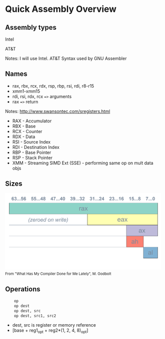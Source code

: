 # Quick Assembly Overview


## Assembly types
Intel

AT&T <!-- .element: class="fragment shrink"--> 

Notes: I will use Intel. AT&T Syntax used by GNU Assembler


## Names
* rax, rbx, rcx, rdx, rsp, rbp, rsi, rdi, r8-r15
* xmm1-xmm15
* rdi, rsi, rdx, rcx `=>` arguments
* rax `=>` return

Notes: http://www.swansontec.com/sregisters.html
* RAX - Accumulator 
* RBX - Base 
* RCX - Counter 
* RDX - Data 
* RSI - Source Index
* RDI - Destination Index
* RBP - Base Pointer
* RSP - Stack Pointer
* XMM - Streaming SIMD Ext (SSE) - performing same op on mult data objs


## Sizes
![RAX, EAX, AX, AH, AL](/data/images/register_size.png)
<small>From "What Has My Compiler Done for Me Lately", M. Godbolt</small>


## Operations
```
	op
	op dest
	op dest, src
	op dest, src1, src2
```
* dest, src is register or memory reference
* [base + reg1<sub>opt</sub> + reg2*(1, 2, 4, 8)<sub>opt</sub>]
